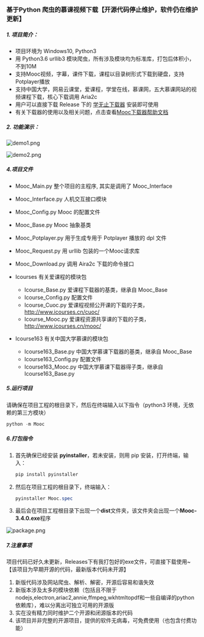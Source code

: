 ### 				基于Python 爬虫的慕课视频下载【开源代码停止维护，软件仍在维护更新】

##### 1.  项目简介：

- 项目环境为 Windows10,  Python3
- 用 Python3.6 urllib3 模块爬虫，所有涉及模块均为标准库，打包后体积小，不到10M
- 支持Mooc视频，字幕，课件下载，课程以目录树形式下载到硬盘，支持Potplayer播放
- 支持中国大学，网易云课堂，爱课程，学堂在线，慕课网，五大慕课网站的视频课程下载，核心下载调用 Aria2c
- 用户可以直接下载 Release 下的 [学无止下载器](https://github.com/PyJun/Mooc_Downloader/releases)  安装即可使用
- 有关下载器的使用以及相关问题，点击查看[Mooc下载器帮助文档](https://github.com/PyJun/Mooc_Downloader/wiki)

##### 2. 功能演示：

![demo1.png](http://xuewuzhi.cn/images/demo1.png)

![demo2.png](http://xuewuzhi.cn/images/demo2.png)

##### 4.项目文件

- Mooc_Main.py	          整个项目的主程序,  其实是调用了 Mooc_Interface
- Mooc_Interface.py       人机交互接口模块
- Mooc_Config.py            Mooc 的配置文件
- Mooc_Base.py               Mooc  抽象基类
- Mooc_Potplayer.py       用于生成专用于 Potplayer 播放的 dpl 文件 
- Mooc_Request.py          用 urllib 包装的一个Mooc请求库
- Mooc_Download.py      调用 Aira2c 下载的命令接口
- Icourses                          有关爱课程的模块包
  - Icourse_Base.py              爱课程下载器的基类，继承自 Mooc_Base
  - Icourse_Config.py            配置文件
  - Icourse_Cuoc.py              爱课程视频公开课的下载的子类，http://www.icourses.cn/cuoc/
  - Icourse_Mooc.py             爱课程资源共享课的下载的子类，http://www.icourses.cn/mooc/

- Icourse163                      有关中国大学慕课的模块包
  - Icourse163_Base.py         中国大学慕课下载器的基类，继承自 Mooc_Base
  - Icourse163_Config.py       配置文件
  - Icourse163_Mooc.py        中国大学慕课下载器得子类，继承自 Icourse163_Base.py

##### 5.运行项目

请确保在项目工程的根目录下，然后在终端输入以下指令（python3 环境，无依赖的第三方模块）

```powershell
python -m Mooc
```

##### 6.打包指令

1. 首先确保已经安装 **pyinstaller**，若未安装，则用 pip 安装，打开终端，输入：

   ```powershell
   pip install pyinstaller
   ```

2. 然后在项目工程的根目录下，终端输入：

   ```powershell
   pyinstaller Mooc.spec
   ```

3. 最后会在项目工程根目录下出现一个**dist**文件夹，该文件夹会出现一个**Mooc-3.4.0.exe**程序

![package.png](http://xuewuzhi.cn/images/package.png)


##### 7.注意事项
项目代码已好久未更新，Releases下有我打包好的exe文件，可直接下载使用~
【该项目为早期开源的代码，最新版本代码未开源】
1. 新版代码涉及网站爬虫、解析、解密，开源后容易和谐失效
2. 新版本涉及太多的模块依赖（包括且不限于nodejs,electron,ariac2,annie,ffmpeg,wkhtmltopdf和一些自编译的python依赖库），难以分离出可独立可用的开源版
3. 实在没有精力同时维护二个开源和闭源版本的代码
4. 该项目并非完整的开源项目，提供的软件无病毒，可免费使用（也包含付费功能）
